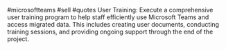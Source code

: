 #microsoftteams #sell #quotes 
User Training: Execute a comprehensive user training program to help staff efficiently use Microsoft Teams and access migrated data. This includes creating user documents, conducting training sessions, and providing ongoing support through the end of the project.